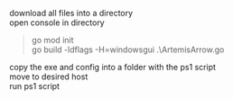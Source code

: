 download all files into a directory <br>
open console in directory <br>
>go mod init <br>
>go build -ldflags -H=windowsgui .\ArtemisArrow.go <br>

copy the exe and config into a folder with the ps1 script <br>
move to desired host <br>
run ps1 script
